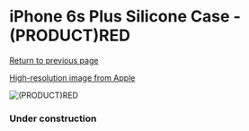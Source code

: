 # iPhone 6s Plus Silicone Case - (PRODUCT)RED

[Return to previous page](/iphone_6)

[High-resolution image from Apple](https://store.storeimages.cdn-apple.com/8756/as-images.apple.com/is/MKXM2?wid=4500&hei=4500&fmt=png)

<div style="width: 384px"><img src="/everyphone/MKXM2.png" alt="(PRODUCT)RED"></div>

### Under construction

